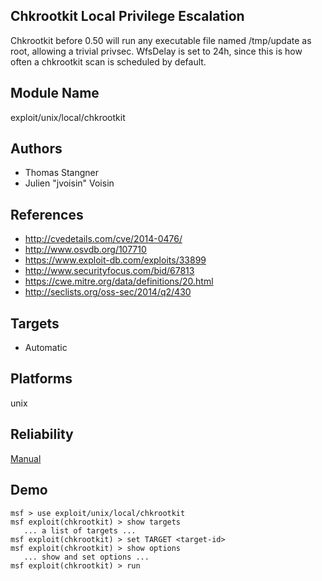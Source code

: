 ## Chkrootkit Local Privilege Escalation

Chkrootkit before 0.50 will run any executable file named 
/tmp/update as root, allowing a trivial privsec. WfsDelay is 
set to 24h, since this is how often a chkrootkit scan is 
scheduled by default.


## Module Name
exploit/unix/local/chkrootkit

## Authors
* Thomas Stangner
* Julien "jvoisin" Voisin


## References
* http://cvedetails.com/cve/2014-0476/
* http://www.osvdb.org/107710
* https://www.exploit-db.com/exploits/33899
* http://www.securityfocus.com/bid/67813
* https://cwe.mitre.org/data/definitions/20.html
* http://seclists.org/oss-sec/2014/q2/430



## Targets
* Automatic


## Platforms
unix

## Reliability
[Manual](https://github.com/rapid7/metasploit-framework/wiki/Exploit-Ranking)

## Demo

```
msf > use exploit/unix/local/chkrootkit
msf exploit(chkrootkit) > show targets
   ... a list of targets ...
msf exploit(chkrootkit) > set TARGET <target-id>
msf exploit(chkrootkit) > show options
   ... show and set options ...
msf exploit(chkrootkit) > run
```
    
    